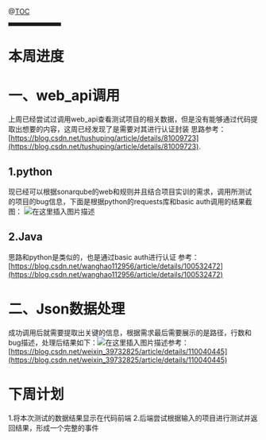 ﻿

@[TOC](文章目录)


<hr style=" border:solid; width:100px; height:1px;" color=#000000 size=1">

# 本周进度

# 一、web_api调用
上周已经尝试过调用web_api查看测试项目的相关数据，但是没有能够通过代码提取出想要的内容，这周已经发现了是需要对其进行认证封装
思路参考：[https://blog.csdn.net/tushuping/article/details/81009723](https://blog.csdn.net/tushuping/article/details/81009723).
## 1.python
现已经可以根据sonarqube的web和规则并且结合项目实训的需求，调用所测试的项目的bug信息，下面是根据python的requests库和basic auth调用的结果截图：
![在这里插入图片描述](https://img-blog.csdnimg.cn/20210326164746861.png?x-oss-process=image/watermark,type_ZmFuZ3poZW5naGVpdGk,shadow_10,text_aHR0cHM6Ly9ibG9nLmNzZG4ubmV0L3FxXzQzOTU4Njk5,size_16,color_FFFFFF,t_70)
## 2.Java
思路和python是类似的，也是通过basic auth进行认证
参考：[https://blog.csdn.net/wanghao112956/article/details/100532472](https://blog.csdn.net/wanghao112956/article/details/100532472)
# 二、Json数据处理
成功调用后就需要提取出关键的信息，根据需求最后需要展示的是路径，行数和bug描述，处理后结果如下：![在这里插入图片描述](https://img-blog.csdnimg.cn/20210326201002964.png?x-oss-process=image/watermark,type_ZmFuZ3poZW5naGVpdGk,shadow_10,text_aHR0cHM6Ly9ibG9nLmNzZG4ubmV0L3FxXzQzOTU4Njk5,size_16,color_FFFFFF,t_70)参考：[https://blog.csdn.net/weixin_39732825/article/details/110040445](https://blog.csdn.net/weixin_39732825/article/details/110040445)


# 下周计划
1.将本次测试的数据结果显示在代码前端
2.后端尝试根据输入的项目进行测试并返回结果，形成一个完整的事件
